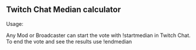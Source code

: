 ## Twitch Chat Median calculator

Usage: 

Any Mod or Broadcaster can start the vote with !startmedian in Twitch Chat. To end the vote and see the results use !endmedian